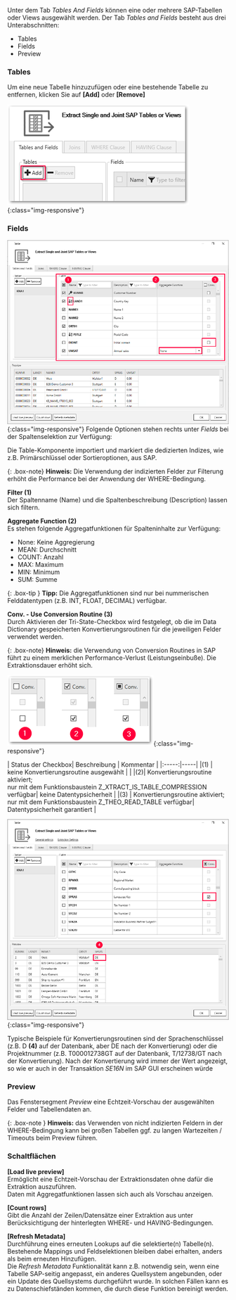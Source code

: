 Unter dem Tab *Tables And Fields* können eine oder mehrere SAP-Tabellen oder Views ausgewählt werden.
Der Tab *Tables and Fields* besteht aus drei Unterabschnitten:
- Tables
- Fields
- Preview


### Tables
 Um eine neue Tabelle hinzuzufügen oder eine bestehende Tabelle zu entfernen, klicken Sie auf **[Add]** oder **[Remove]**
 
 ![Add_table](/img/content/table/table_main-window_add.png){:class="img-responsive"}


### Fields
![Fields](/img/content/table/table_fields_filter.png){:class="img-responsive"}
Folgende Optionen stehen rechts unter *Fields* bei der Spaltenselektion zur Verfügung: <br>

Die Table-Komponente importiert und markiert die dedizierten Indizes, wie z.B. Primärschlüssel oder Sortieroptionen, aus SAP.

{: .box-note}
**Hinweis:** Die Verwendung der indizierten Felder zur Filterung erhöht die Performance bei der Anwendung der WHERE-Bedingung.

**Filter (1)** <br>
Der Spaltenname (Name) und die Spaltenbeschreibung (Description) lassen sich filtern.

**Aggregate Function (2)** <br>
Es stehen folgende Aggregatfunktionen für Spalteninhalte zur Verfügung:
- None: Keine Aggregierung 
- MEAN: Durchschnitt
- COUNT: Anzahl  
- MAX: Maximum
- MIN: Minimum 
- SUM: Summe

{: .box-tip }
**Tipp:** Die Aggregatfunktionen sind nur bei nummerischen Felddatentypen (z.B. INT, FLOAT, DECIMAL) verfügbar.

**Conv. - Use Conversion Routine (3)**  <br>
Durch Aktivieren der Tri-State-Checkbox wird festgelegt, ob die im Data Dictionary gespeicherten Konvertierungsroutinen für die jeweiligen Felder verwendet werden. 

{: .box-note}
**Hinweis:** die Verwendung von Conversion Routines in SAP führt zu einem merklichen Performance-Verlust (Leistungseinbuße). Die Extraktionsdauer erhöht sich. 


![tri-state box](/img/content/table/tri-state_checkbox.png){:class="img-responsive"}

| Status der Checkbox| Beschreibung | Kommentar |
|:-----:|-----|
|(1) | keine Konvertierungsroutine ausgewählt | | 
|(2)| Konvertierungsroutine aktiviert;<br> nur mit dem Funktionsbaustein Z_XTRACT_IS_TABLE_COMPRESSION verfügbar| keine Datentypsicherheit |
|(3)  | Konvertierungsroutine aktiviert;<br> nur mit dem Funktionsbaustein Z_THEO_READ_TABLE verfügbar| Datentypsicherheit garantiert |

![Conversion routine](/img/content/table/table_fields_filter3.png){:class="img-responsive"}

Typische Beispiele für Konvertierungsroutinen sind der Sprachenschlüssel (z.B. D **(4)** auf der Datenbank, aber DE nach der Konvertierung) oder die Projektnummer (z.B. T000012738GT auf der Datenbank, T/12738/GT nach der Konvertierung). Nach der Konvertierung wird immer der Wert angezeigt, so wie er auch in der Transaktion *SE16N* im SAP GUI erscheinen würde

### Preview
Das Fenstersegment *Preview* eine Echtzeit-Vorschau der ausgewählten Felder und Tabellendaten an. 

{: .box-note }
**Hinweis:** das Verwenden von nicht indizierten Feldern in der WHERE-Bedingung kann bei großen Tabellen ggf. zu langen Wartezeiten / Timeouts beim Preview führen.


### Schaltflächen
**[Load live preview]** <br>
Ermöglicht eine Echtzeit-Vorschau der Extraktionsdaten ohne dafür die Extraktion auszuführen. <br>
Daten mit Aggregatfunktionen lassen sich auch als Vorschau anzeigen. 
 
**[Count rows]** <br>
Gibt die Anzahl der Zeilen/Datensätze einer Extraktion aus unter Berücksichtigung der hinterlegten WHERE- und HAVING-Bedingungen. 

**[Refresh Metadata]** <br>
Durchführung eines erneuten Lookups auf die selektierte(n) Tabelle(n). Bestehende Mappings und Feldselektionen bleiben dabei erhalten, anders als beim erneuten Hinzufügen.<br>
Die *Refresh Metadata* Funktionalität kann z.B. notwendig sein, wenn eine Tabelle SAP-seitig angepasst, ein anderes Quellsystem angebunden, oder ein Update des Quellsystems durchgeführt wurde. In solchen Fällen kann es zu Datenschiefständen kommen, die durch diese Funktion bereinigt werden.   
 
